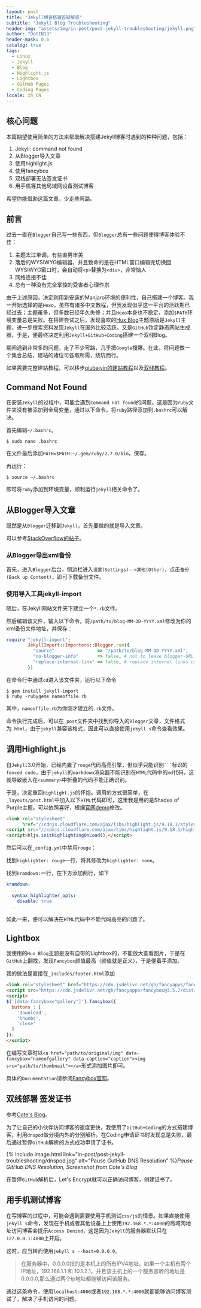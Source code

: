 ```yaml
---
layout: post
title: "Jekyll博客搭建答疑解惑"
subtitle: "Jekyll Blog Troubleshooting"
header-img: "assets/img/in-post/post-jekyll-troubleshooting/jekyll.png"
author: "DotIN13"
header-mask: 0.6
catalog: true
tags:
  - Linux
  - Jekyll
  - Blog
  - Highlight.js
  - Lightbox
  - GitHub Pages
  - Coding Pages
locale: zh_CN
---
```


## 核心问题

本篇期望使用简单的方法来帮助解决搭建Jekyll博客时遇到的种种问题，包括：

1. Jekyll: command not found
2. 从Blogger导入文章
3. 使用highlight.js
4. 使用fancybox
5. 双线部署无法签发证书
6. 用手机等其他局域网设备测试博客

希望你能借助这篇文章，少走些弯路。

## 前言

过去一直在`Blogger`自己写一些东西，但`Blogger`总有一些问题使得博客体验不佳：

1. 主题太过单调，有些直男审美
2. 落后的WYSIWYG编辑器，并且致命的是在HTML窗口编辑完切换回WYSIWYG窗口时，会自动将`<p>`替换为`<div>`，非常恼人
3. 网络连接不佳
4. 总有一种没有完全掌控的受害者心理作祟

由于上述原因，决定利用新安装的Manjaro环境的便利性，自己搭建一个博客。我一开始选择的是`Hexo`，虽然有诸多中文教程，但我发现似乎这一平台的活跃期已经过去；主题虽多，但多数已经年久失修；并且`Hexo`本身也不稳定，添加`$PATH`环境变量总是失败。在搭建尝试之后，发现喜欢的[Hux Blog](huangxuan.me)主题原版是`Jekyll`主题，进一步搜索资料发现`Jekyll`在国外比较活跃，又是`GitHub`钦定静态网站生成器，于是，便最终决定利用`Jekyll+GitHub+Coding`搭建一个双线Blog。

期间遇到非常多的问题，走了不少弯路，几乎把`Google`搜爆。在此，将问题做一个集合总结，建站的诸位可各取所需，绕坑而行。

如果需要完整建站教程，可以移步[qiubaiyin的建站教程](https://github.com/qiubaiying/qiubaiying.github.io/wiki/博客搭建详细教程)以及[双线教程](https://blog.cotes.info/posts/dual-deployment-Jekyll-Blog-on-GithubPages-n-CodingPages/)。

## Command Not Found

在安装`Jekyll`的过程中，可能会遇到`Command not found`的问题，这是因为`ruby`文件夹没有被添加到全局变量，通过以下命令，将`ruby`路径添加到`.bashrc`可以解决。

首先编辑`~/.bashrc`。

```shell
$ sudo nano .bashrc
```

在文件最后添加`PATH=$PATH:~/.gem/ruby/2.7.0/bin`，保存。

再运行：

```shell
$ source ~/.bashrc
```

即可将`ruby`添加到环境变量，顺利运行`jekyll`相关命令了。

## 从Blogger导入文章

既然是从`Blogger`迁移到`Jekyll`，首先要做的就是导入文章。

可以参考[StackOverflow的帖子](https://stackoverflow.com/questions/37371947/importing-my-blogger-blog-into-jekyll)。

### 从Blogger导出xml备份

首先，进入`Blogger`后台，侧边栏进入`设置(Settings)-->其他(Other)`，点击`备份(Back up Content)`，即可下载备份文件。

### 使用导入工具jekyll-import

随后，在Jekyll网站文件夹下建立一个`*.rb`文件。

然后编辑该文件，输入以下命令，将`/path/to/blog-MM-DD-YYYY.xml`修改为你的xml备份文件地址，并保存：

```ruby
require "jekyll-import";
        JekyllImport::Importers::Blogger.run({
          "source"                => "/path/to/blog-MM-DD-YYYY.xml",
          "no-blogger-info"       => false, # not to leave blogger-URL info (id and old URL) in the front matter
          "replace-internal-link" => false, # replace internal links using the post_url liquid tag.
        })
```

在命令行中通过`cd`进入该文件夹，运行以下命令

```shell
$ gem install jekyll-import
$ ruby -rubygems nameoffile.rb
```

其中，`nameoffile.rb`为你刚才建立的`.rb`文件。

命令执行完成后，可以在`_post`文件夹中找到你导入的`Blogger`文章，文件格式为`.html`，由于`jekyll`兼容该格式，因此可以直接使用`jekyll s`命令查看效果。

## 调用Highlight.js

自`Jekyll`3.0开始，已经内置了`rouge`代码高亮引擎，但似乎只能识别<code>```</code>标识的`fenced code`，由于`jekyll`的`markdown`渲染器不能识别在`HTML`代码中的`md`代码，这就导致嵌入在`<summary>`中折叠的代码不能正确识别。

于是，决定重回`Highlight.js`的怀抱。调用的方式很简单，在`_layouts/post.html`中加入以下`HTML`代码即可，这里我是用的是Shades of Purple主题，可以依照喜好，根据[官网demo](https://highlightjs.org/static/demo/)修改。

```html
<link rel="stylesheet"
      href="//cdnjs.cloudflare.com/ajax/libs/highlight.js/9.18.1/styles/shades-of-purple.min.css">
<script src="//cdnjs.cloudflare.com/ajax/libs/highlight.js/9.18.1/highlight.min.js"></script>
<script>hljs.initHighlightingOnLoad();</script>
```

然后可以在`_config.yml`中禁用`rouge`：

找到`highlighter: rouge`一行，将其修改为`highlighter: none`。

找到`kramdown:`一行，在下方添加两行，如下

```yaml
kramdown:
  ...
  syntax_highlighter_opts:
    disable: true
  ...
```

如此一来，便可以解决在`HTML`代码中不能代码高亮的问题了。

## Lightbox

我使用的`Hux Blog`主题是没有自带的Lightbox的，不能放大查看图片，于是在`GitHub`上翻找，发现`Fancybox`颜值最高（颜值就是正义），于是便着手添加。

我的做法是直接在`_includes/footer.html`添加

```html
<link rel="stylesheet" href="https://cdn.jsdelivr.net/gh/fancyapps/fancybox@3.5.7/dist/jquery.fancybox.min.css" />
<script src="https://cdn.jsdelivr.net/gh/fancyapps/fancybox@3.5.7/dist/jquery.fancybox.min.js"></script>
<script>
$('[data-fancybox="gallery"]').fancybox({
  buttons : [
    'download',
    'thumbs',
    'close'
  ]
});
</script>
```

在编写文章时以`<a href="path/to/original/img" data-fancybox="nameofgallery" data-caption="caption"><img src="path/to/thumbnail"></a>`形式添加图片即可。

具体的`Documentation`请参阅[Fancybox官网](http://fancyapps.com/fancybox/3/)。

## 双线部署 签发证书

参考[Cote's Blog](https://blog.cotes.info/posts/enable-https-on-githubpages-and-codingpages/)。

为了让自己的小伙伴访问博客的速度更快，我使用了`GitHub+Coding`的方式搭建博客，利用`dnspod`做分境内外的分别解析。在Coding申请证书时发现总是失败，最后通过暂停`GitHub`解析的方式成功申请了证书。

{% include image.html link="in-post/post-jekyll-troubleshooting/dnspod.jpg" alt="Pause GutHub DNS Resolution" %}*Pause GitHub DNS Resolution, Screenshot from Cote's Blog*

在暂停`GitHub`解析后，Let's Encrypt就可以正确访问博客，创建证书了。

## 用手机测试博客

在写博客的过程中，可能会遇到需要使用手机测试`css/js`的情景。如果直接使用`jekyll s`命令，发现在手机或者其他设备上上使用`192.168.*.*:4000`的局域网地址访问博客会提示`Access Denied`，这是因为`Jekyll`的服务器默认只在`127.0.0.1:4000`上开启。

这时，应当转而使用`jekyll s --host=0.0.0.0`。

> 在服务器中，0.0.0.0指的是本机上的所有IPV4地址，如果一个主机有两个IP地址，192.168.1.1 和 10.1.2.1，并且该主机上的一个服务监听的地址是0.0.0.0,那么通过两个ip地址都能够访问该服务。

通过这条命令，使用`localhost:4000`或者`192.168.*.*:4000`就都能够访问博客测试了，解决了手机访问的问题。

